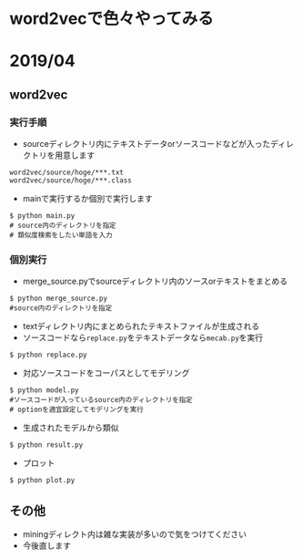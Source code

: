 # word2vecで色々やってみる

# 2019/04
## word2vec
### 実行手順
- sourceディレクトリ内にテキストデータorソースコードなどが入ったディレクトリを用意します
```
word2vec/source/hoge/***.txt
word2vec/source/hoge/***.class
```
- mainで実行するか個別で実行します
```
$ python main.py
# source内のディレクトリを指定
# 類似度検索をしたい単語を入力
```
### 個別実行
- merge_source.pyでsourceディレクトリ内のソースorテキストをまとめる
```
$ python merge_source.py
#source内のディレクトリを指定
```
- textディレクトリ内にまとめられたテキストファイルが生成される
- ソースコードなら`replace.py`をテキストデータなら`mecab.py`を実行
```
$ python replace.py
```
- 対応ソースコードをコーパスとしてモデリング
```
$ python model.py
#ソースコードが入っているsource内のディレクトリを指定
# optionを適宜設定してモデリングを実行
```
- 生成されたモデルから類似
```
$ python result.py
```
- プロット
```
$ python plot.py
```

## その他
- miningディレクト内は雑な実装が多いので気をつけてください
- 今後直します
